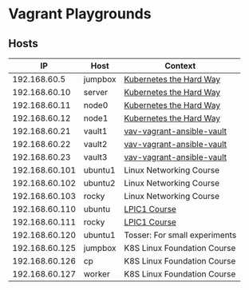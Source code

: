 # Vagrant Playgrounds

## Hosts

| IP | Host | Context |
| --- | --- | --- |
| 192.168.60.5 | jumpbox | [Kubernetes the Hard Way](https://github.com/tastybug/kubernetes-the-hard-way) |
| 192.168.60.10 | server | [Kubernetes the Hard Way](https://github.com/tastybug/kubernetes-the-hard-way) |
| 192.168.60.11 | node0 | [Kubernetes the Hard Way](https://github.com/tastybug/kubernetes-the-hard-way) |
| 192.168.60.12 | node1 | [Kubernetes the Hard Way](https://github.com/tastybug/kubernetes-the-hard-way) |
| 192.168.60.21 | vault1 | [vav-vagrant-ansible-vault](https://github.com/tastybug/vav-vagrant-ansible-vault/tree/main) |
| 192.168.60.22 | vault2 | [vav-vagrant-ansible-vault](https://github.com/tastybug/vav-vagrant-ansible-vault/tree/main) |
| 192.168.60.23 | vault3 | [vav-vagrant-ansible-vault](https://github.com/tastybug/vav-vagrant-ansible-vault/tree/main) |
| 192.168.60.101 | ubuntu1 | Linux Networking Course |
| 192.168.60.102 | ubuntu2 | Linux Networking Course |
| 192.168.60.103 | rocky | Linux Networking Course |
| 192.168.60.110 | ubuntu | [LPIC1 Course](https://www.udemy.com/course/prep-for-the-lpic-1-exam-101-500-linux-system-administrator/learn/lecture/24649074?start=0#overview) |
| 192.168.60.111 | rocky | [LPIC1 Course](https://www.udemy.com/course/prep-for-the-lpic-1-exam-101-500-linux-system-administrator/learn/lecture/24649074?start=0#overview) |
| 192.168.60.120 | ubuntu1 | Tosser: For small experiments |
| 192.168.60.125 | jumpbox | K8S Linux Foundation Course |
| 192.168.60.126 | cp | K8S Linux Foundation Course |
| 192.168.60.127 | worker | K8S Linux Foundation Course |
